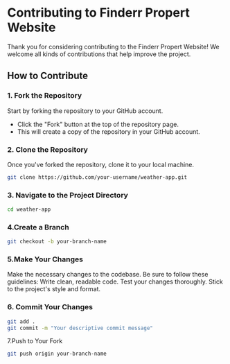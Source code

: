 # Contributing to Finderr Propert Website

Thank you for considering contributing to the Finderr Propert Website! We welcome all kinds of contributions that help improve the project.

## How to Contribute

### 1. Fork the Repository

Start by forking the repository to your GitHub account.

- Click the "Fork" button at the top of the repository page.
- This will create a copy of the repository in your GitHub account.

### 2. Clone the Repository

Once you've forked the repository, clone it to your local machine.

```bash
git clone https://github.com/your-username/weather-app.git
```
### 3. Navigate to the Project Directory
```bash
cd weather-app
```
### 4.Create a Branch

```bash
git checkout -b your-branch-name
```

### 5.Make Your Changes
Make the necessary changes to the codebase. Be sure to follow these guidelines:
Write clean, readable code.
Test your changes thoroughly.
Stick to the project's style and format.

### 6. Commit Your Changes

```bash
git add .
git commit -m "Your descriptive commit message"
```

7.Push to Your Fork
```bash
git push origin your-branch-name
```
